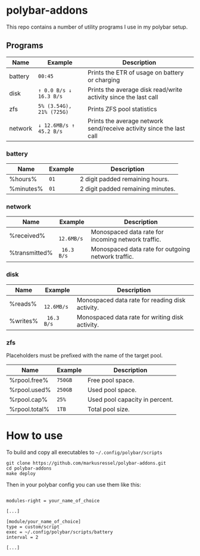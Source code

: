 # polybar-addons

This repo contains a number of utility programs I use in my polybar setup.

## Programs

| Name    | Example                | Description                                                          |
|---------|------------------------|----------------------------------------------------------------------|
| battery | `00:45`                | Prints the ETR of usage on battery or charging                       |
| disk    | `↑ 0.0 B/s ↓ 16.3 B/s` | Prints the average disk read/write activity since the last call      |
| zfs     | `5% (3.54G), 21% (725G)` | Prints ZFS pool statistics                                           |
| network | `↓ 12.6MB/s ↑ 45.2 B/s` | Prints the average network send/receive activity since the last call |

### battery

| Name      | Example | Description                       |
|-----------|---------|-----------------------------------|
| %hours%   | `01`    | 2 digit padded remaining hours.   |
| %minutes% | `01`    | 2 digit padded remaining minutes. |

### network

| Name          | Example     | Description                                        |
|---------------|-------------|----------------------------------------------------|
| %received%    | ` 12.6MB/s` | Monospaced data rate for incoming network traffic. |
| %transmitted% | ` 16.3 B/s` | Monospaced data rate for outgoing network traffic. |

### disk

| Name     | Example     | Description                                     |
|----------|-------------|-------------------------------------------------|
| %reads%  | ` 12.6MB/s` | Monospaced data rate for reading disk activity. |
| %writes% | ` 16.3 B/s` | Monospaced data rate for writing disk activity. |

### zfs

Placeholders must be prefixed with the name of the target pool.

| Name          | Example | Description                    |
|---------------|---------|--------------------------------|
| %rpool.free%  | `750GB` | Free pool space.               |
| %rpool.used%  | `250GB` | Used pool space.               |
| %rpool.cap%   | `25%`   | Used pool capacity in percent. |
| %rpool.total% | `1TB`   | Total pool size.               |

# How to use

To build and copy all executables to `~/.config/polybar/scripts`

```shell
git clone https://github.com/markusressel/polybar-addons.git
cd polybar-addons
make deploy
```

Then in your polybar config you can use them like this:

```

modules-right = your_name_of_choice

[...]

[module/your_name_of_choice]
type = custom/script
exec = ~/.config/polybar/scripts/battery
interval = 2

[...]

```